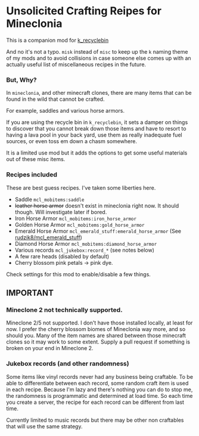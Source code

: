 Unsolicited Crafting Reipes for Mineclonia
==========================================

This is a companion mod for [k_recyclebin](https://content.minetest.net/packages/ketwaroo/k_recyclebin/)

And no it's not a typo. `misk` instead of `misc` to keep up the `k` naming theme of my mods and to avoid collisions in case someone else comes up with an actually useful list of miscellaneous recipes in the future.

### But, Why?

In `mineclonia`, and other minecraft clones, there are many items that can be found in the wild that cannot be crafted.

For example, saddles and various horse armors.

If you are using the recycle bin in `k_recyclebin`, it sets a damper on things to discover that you cannot break down those items and have to resort to having a lava pool in your back yard, use them as really inadequate fuel sources, or even toss em down a chasm somewhere.

It is a limited use mod but it adds the options to get some useful materials out of these misc items.

### Recipes included

These are best guess recipes. I've taken some liberties here.

 * Saddle `mcl_mobitems:saddle`
 * ~~leather horse armor~~ doesn't exist in mineclonia right now. It should though. Will investigate later if bored.
 * Iron Horse Armor `mcl_mobitems:iron_horse_armor`
 * Golden Horse Armor `mcl_mobitems:gold_horse_armor`
 * Emerald Horse Armor `mcl_emerald_stuff:emerald_horse_armor` (See [rudzik8/mcl_emerald_stuff](https://content.luanti.org/packages/rudzik8/mcl_emerald_stuff/))
 * Diamond Horse Armor `mcl_mobitems:diamond_horse_armor`
 * Various records `mcl_jukebox:record_*` (see notes below)
 * A few rare heads (disabled by default)
 * Cherry blossom pink petals -> pink dye.

Check settings for this mod to enable/disable a few things.

## IMPORTANT

### Mineclone 2 not technically supported.

Mineclone 2/5 not supported. I don't have those installed locally, at least for now. I prefer the cherry blossom biomes of Mineclonia way more, and so should you. Many of the item names are shared between those minecraft clones so it may work to some extent. Supply a pull request if something is broken on your end in Mineclone 2.

### Jukebox records (and other randomness)

Some items like vinyl records never had any business being craftable. To be able to differentiate between each record, some random craft item is used in each recipe. Because I'm lazy and there's nothing you can do to stop me, the randomness is programmatic and determined at load time. So each time you create a server, the recipe for each record can be different from last time.

Currently limited to music records but there may be other non craftables that will use the same strategy.

